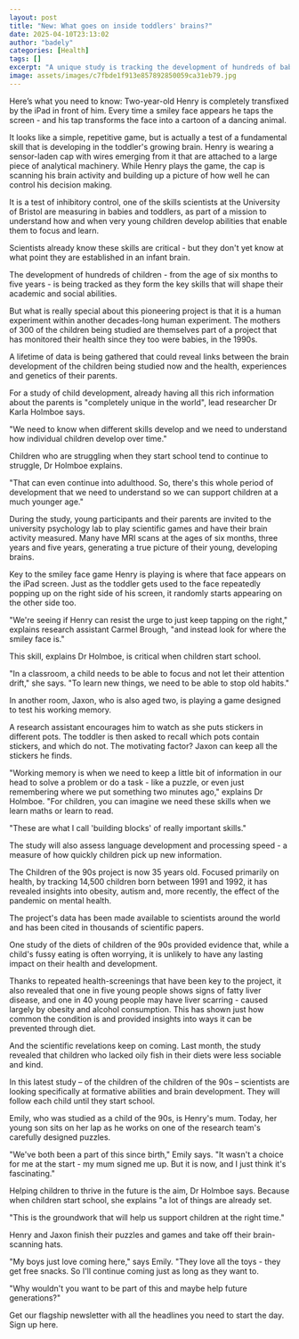 ```yaml
---
layout: post
title: "New: What goes on inside toddlers' brains?"
date: 2025-04-10T23:13:02
author: "badely"
categories: [Health]
tags: []
excerpt: "A unique study is tracking the development of hundreds of babies whose parents have also been studied since birth."
image: assets/images/c7fbde1f913e857892850059ca31eb79.jpg
---
```


Here’s what you need to know: Two-year-old Henry is completely transfixed by the iPad in front of him. Every time a smiley face appears he taps the screen - and his tap transforms the face into a cartoon of a dancing animal.

It looks like a simple, repetitive game, but is actually a test of a fundamental skill that is developing in the toddler's growing brain. Henry is wearing a sensor-laden cap with wires emerging from it that are attached to a large piece of analytical machinery. While Henry plays the game, the cap is scanning his brain activity and building up a picture of how well he can control his decision making.

It is a test of inhibitory control, one of the skills scientists at the University of Bristol are measuring in babies and toddlers, as part of a mission to understand how and when very young children develop abilities that enable them to focus and learn.

Scientists already know these skills are critical - but they don't yet know at what point they are established in an infant brain.

The development of hundreds of children - from the age of six months to five years - is being tracked as they form the key skills that will shape their academic and social abilities.

But what is really special about this pioneering project is that it is a human experiment within another decades-long human experiment. The mothers of 300 of the children being studied are themselves part of a project that has monitored their health since they too were babies, in the 1990s.

A lifetime of data is being gathered that could reveal links between the brain development of the children being studied now and the health, experiences and genetics of their parents.

For a study of child development, already having all this rich information about the parents is "completely unique in the world", lead researcher Dr Karla Holmboe says.

"We need to know when different skills develop and we need to understand how individual children develop over time."

Children who are struggling when they start school tend to continue to struggle, Dr Holmboe explains. 

"That can even continue into adulthood. So, there's this whole period of development that we need to understand so we can support children at a much younger age."

During the study, young participants and their parents are invited to the university psychology lab to play scientific games and have their brain activity measured. Many have MRI scans at the ages of six months, three years and five years, generating a true picture of their young, developing brains.

Key to the smiley face game Henry is playing is where that face appears on the iPad screen. Just as the toddler gets used to the face repeatedly popping up on the right side of his screen, it randomly starts appearing on the other side too.

"We're seeing if Henry can resist the urge to just keep tapping on the right," explains research assistant Carmel Brough, "and instead look for where the smiley face is."

This skill, explains Dr Holmboe, is critical when children start school. 

"In a classroom, a child needs to be able to focus and not let their attention drift," she says. "To learn new things, we need to be able to stop old habits."

In another room, Jaxon, who is also aged two, is playing a game designed to test his working memory.

A research assistant encourages him to watch as she puts stickers in different pots. The toddler is then asked to recall which pots contain stickers, and which do not. The motivating factor? Jaxon can keep all the stickers he finds.

"Working memory is when we need to keep a little bit of information in our head to solve a problem or do a task - like a puzzle, or even just remembering where we put something two minutes ago," explains Dr Holmboe. "For children, you can imagine we need these skills when we learn maths or learn to read.

"These are what I call 'building blocks' of really important skills."

The study will also assess language development and processing speed - a measure of how quickly children pick up new information.

The Children of the 90s project is now 35 years old. Focused primarily on health, by tracking 14,500 children born between 1991 and 1992, it has revealed insights into obesity, autism and, more recently, the effect of the pandemic on mental health.

The project's data has been made available to scientists around the world and has been cited in thousands of scientific papers.

One study of the diets of children of the 90s provided evidence that, while a child's fussy eating is often worrying, it is unlikely to have any lasting impact on their health and development.

Thanks to repeated health-screenings that have been key to the project, it also revealed that one in five young people shows signs of fatty liver disease, and one in 40 young people may have liver scarring - caused largely by obesity and alcohol consumption. This has shown just how common the condition is and provided insights into ways it can be prevented through diet.

And the scientific revelations keep on coming. Last month, the study revealed that children who lacked oily fish in their diets were less sociable and kind.

In this latest study – of the children of the children of the 90s – scientists are looking specifically at formative abilities and brain development. They will follow each child until they start school.

Emily, who was studied as a child of the 90s, is Henry's mum. Today, her young son sits on her lap as he works on one of the research team's carefully designed puzzles.

"We've both been a part of this since birth," Emily says. "It wasn't a choice for me at the start - my mum signed me up. But it is now, and I just think it's fascinating."

Helping children to thrive in the future is the aim, Dr Holmboe says. Because when children start school, she explains "a lot of things are already set.

"This is the groundwork that will help us support children at the right time."

Henry and Jaxon finish their puzzles and games and take off their brain-scanning hats.

"My boys just love coming here," says Emily. "They love all the toys - they get free snacks. So I'll continue coming just as long as they want to. 

"Why wouldn't you want to be part of this and maybe help future generations?"

Get our flagship newsletter with all the headlines you need to start the day. Sign up here.

